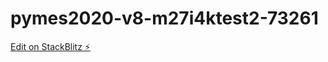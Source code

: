 # pymes2020-v8-m27i4ktest2-73261

[Edit on StackBlitz ⚡️](https://stackblitz.com/edit/pymes2020-v8-m27i4ktest2-73261)